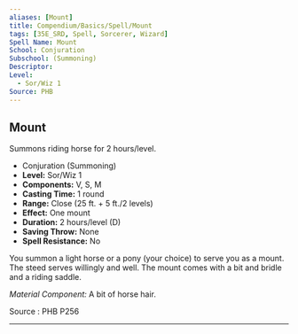 ```yaml
---
aliases: [Mount]
title: Compendium/Basics/Spell/Mount
tags: [35E_SRD, Spell, Sorcerer, Wizard]
Spell Name: Mount
School: Conjuration
Subschool: (Summoning)
Descriptor: 
Level:
  - Sor/Wiz 1
Source: PHB
---
```



## Mount

Summons riding horse for 2 hours/level.

*   Conjuration (Summoning)
*   **Level:** Sor/Wiz 1
*   **Components:** V, S, M
*   **Casting Time:** 1 round
*   **Range:** Close (25 ft. + 5 ft./2 levels)
*   **Effect:** One mount
*   **Duration:** 2 hours/level (D)
*   **Saving Throw:** None
*   **Spell Resistance:** No

<p>You summon a light horse or a pony (your choice) to serve you as a mount. The steed serves willingly and well. The mount comes with a bit and bridle and a riding saddle.</p><p><i>Material Component:</i> A bit of horse hair.</p>

Source : PHB P256

---
